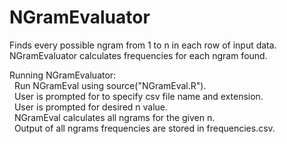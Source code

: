 # NGramEvaluator
Finds every possible ngram from 1 to n in each row of input data.
NGramEvaluator calculates frequencies for each ngram found.

Running NGramEvaluator:	<br>
	&nbsp; Run NGramEval using source("NGramEval.R"). <br>
	&nbsp; User is prompted for to specify csv file name and extension. <br>
	&nbsp; User is prompted for desired n value. <br>
	&nbsp; NGramEval calculates all ngrams for the given n. <br>
	&nbsp; Output of all ngrams frequencies are stored in frequencies.csv. <br> 
